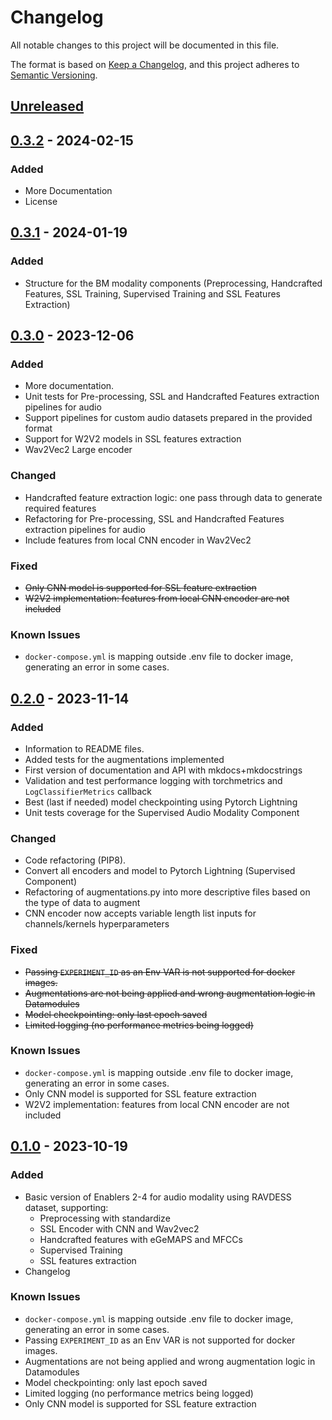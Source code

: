 # Changelog

All notable changes to this project will be documented in this file.

The format is based on [Keep a Changelog](https://keepachangelog.com/en/1.0.0/),
and this project adheres to [Semantic Versioning](https://semver.org/spec/v2.0.0.html).

## [Unreleased]

## [0.3.2] - 2024-02-15

### Added

- More Documentation
- License

## [0.3.1] - 2024-01-19

### Added

- Structure for the BM modality components (Preprocessing, Handcrafted Features, SSL Training, Supervised Training and
  SSL Features Extraction)

## [0.3.0] - 2023-12-06

### Added

- More documentation.
- Unit tests for Pre-processing, SSL and Handcrafted Features extraction pipelines for audio
- Support pipelines for custom audio datasets prepared in the provided format
- Support for W2V2 models in SSL features extraction
- Wav2Vec2 Large encoder

### Changed

- Handcrafted feature extraction logic: one pass through data to generate required features
- Refactoring for Pre-processing, SSL and Handcrafted Features extraction pipelines for audio
- Include features from local CNN encoder in Wav2Vec2

### Fixed

- ~~Only CNN model is supported for SSL feature extraction~~
- ~~W2V2 implementation: features from local CNN encoder are not included~~

### Known Issues

- `docker-compose.yml` is mapping outside .env file to docker image, generating an error in some cases.

## [0.2.0] - 2023-11-14

### Added

- Information to README files.
- Added tests for the augmentations implemented
- First version of documentation and API with mkdocs+mkdocstrings
- Validation and test performance logging with torchmetrics and `LogClassifierMetrics` callback
- Best (last if needed) model checkpointing using Pytorch Lightning
- Unit tests coverage for the Supervised Audio Modality Component

### Changed

- Code refactoring (PIP8).
- Convert all encoders and model to Pytorch Lightning (Supervised Component)
- Refactoring of augmentations.py into more descriptive files based on the type of data to augment
- CNN encoder now accepts variable length list inputs for channels/kernels hyperparameters

### Fixed

- ~~Passing `EXPERIMENT_ID` as an Env VAR is not supported for docker images.~~
- ~~Augmentations are not being applied and wrong augmentation logic in Datamodules~~
- ~~Model checkpointing: only last epoch saved~~
- ~~Limited logging (no performance metrics being logged)~~

### Known Issues

- `docker-compose.yml` is mapping outside .env file to docker image, generating an error in some cases.
- Only CNN model is supported for SSL feature extraction
- W2V2 implementation: features from local CNN encoder are not included

## [0.1.0] - 2023-10-19

### Added

- Basic version of Enablers 2-4 for audio modality using RAVDESS dataset, supporting:
    - Preprocessing with standardize
    - SSL Encoder with CNN and Wav2vec2
    - Handcrafted features with eGeMAPS and MFCCs
    - Supervised Training
    - SSL features extraction
- Changelog

### Known Issues

- `docker-compose.yml` is mapping outside .env file to docker image, generating an error in some cases.
- Passing `EXPERIMENT_ID` as an Env VAR is not supported for docker images.
- Augmentations are not being applied and wrong augmentation logic in Datamodules
- Model checkpointing: only last epoch saved
- Limited logging (no performance metrics being logged)
- Only CNN model is supported for SSL feature extraction

<!-- 
Example of Categories to use in each release

### Added
- Just an example of how to use changelog.

### Changed
- Just an example of how to use changelog.

### Fixed
- Just an example of how to use changelog.

### Removed
- Just an example of how to use changelog.

### Deprecated
- Just an example of how to use changelog. -->


[unreleased]: https://github.com/um-xr2learn-enablers/XR2Learn-Training/compare/v0.3.1...master

[0.1.0]: https://github.com/um-xr2learn-enablers/XR2Learn-Training/releases/tag/v0.1.0

[0.2.0]: https://github.com/um-xr2learn-enablers/XR2Learn-Training/releases/tag/v0.2.0

[0.3.0]: https://github.com/um-xr2learn-enablers/XR2Learn-Training/releases/tag/v0.3.0

[0.3.1]: https://github.com/um-xr2learn-enablers/XR2Learn-Training/releases/tag/v0.3.1

[0.3.2]: https://github.com/um-xr2learn-enablers/XR2Learn-Training/releases/tag/v0.3.1
